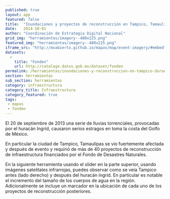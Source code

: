 ```yaml
---
published: true
layout: app
featured: false
title:  "Inundaciones y proyectos de reconstrucción en Tampico, Tamaulipas durante el huracán Ingrid"
date:   2014-10-01
author: "Coordinación de Estrategia Digital Nacional"
grid_img: "herramientas/imagery--480x225.png"
featured_img: "herramientas/imagery--480x225.png"
iframe_src: "http://mxabierto.github.io/mapas/map/event-imagery/#embed"
datasets:
  -
    title: "Fonden"
    url: http://catalogo.datos.gob.mx/dataset/fonden
permalink: /herramientas/inundaciones-y-reconstruccion-en-tampico-durante-ingrid.html
section: herramientas
sub_section: herramientas
category: infraestructura
category_title: Infraestructura
category_featured: true
tags:
 - mapas
 - fonden
---
```


El 20 de septiembre de 2013 una serie de lluvias torrenciales, provocadas por el huracán Ingrid, causaron serios estragos en toma la costa del Golfo de México.

En particular la ciudad de Tampico, Tamaulipas se vio fuertemente afectada y después de evento y requirió de más de 40 proyectos de reconstrucción de infraestructura financiados por el Fondo de Desastres Naturales.

En la siguiente herramienta usando el slider en la parte superior, usando imágenes satelitales infrarrojas, puedes observar como se veía Tampico antes (lado derecho) y después del huracán ingrid. En particular es notable el incremento del tamaño de los cuerpos de agua en la región. Adicionalmente se incluye un marcador en la ubicación de cada uno de los proyectos de reconstrucción posteriores.
